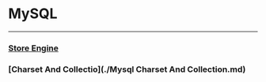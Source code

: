 # MySQL

---

### [Store Engine](./Store_Engine.md)

### [Charset And Collectio](./Mysql Charset And Collection.md)
